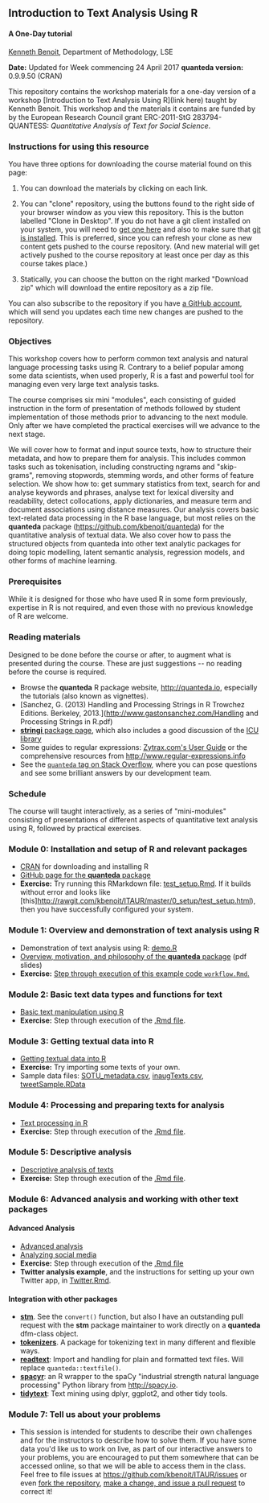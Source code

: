 ## Introduction to Text Analysis Using R


#### A One-Day tutorial

[Kenneth Benoit](kbenoit@lse.ac.uk), Department of Methodology, LSE  

**Date:** Updated for Week commencing 24 April 2017
**quanteda version:** 0.9.9.50 (CRAN)  

This repository contains the workshop materials for a one-day version of a workshop [Introduction to Text Analysis Using R](link here) taught by Kenneth Benoit.  This workshop and the materials it contains are funded by by the European Research Council grant ERC-2011-StG 283794-QUANTESS: *Quantitative Analysis of Text for Social Science*.

### Instructions for using this resource ###

You have three options for downloading the course material found on this page:  

1.  You can download the materials by clicking on each link.  

2.  You can "clone" repository, using the buttons found to the right side of your browser window as you view this repository.  This is the button labelled "Clone in Desktop".  If you do not have a git client installed on your system, you will need to [get one here](https://git-scm.com/download/gui) and also to make sure that [git is installed](https://git-scm.com/downloads).  This is preferred, since you can refresh your clone as new content gets pushed to the course repository.  (And new material will get actively pushed to the course repository at least once per day as this course takes place.)

3.  Statically, you can choose the button on the right marked "Download zip" which will download the entire repository as a zip file.

You can also subscribe to the repository if you have [a GitHub account](https://github.com), which will send you updates each time new changes are pushed to the repository.


### Objectives

This workshop covers how to perform common text analysis and natural language processing tasks using R.  Contrary to a belief popular among some data scientists, when used properly, R is a fast and powerful tool for managing even very large text analysis tasks.  

The course comprises six mini "modules", each consisting of guided instruction in the form of presentation of methods followed by student implementation of those methods prior to advancing to the next module.   Only after we have completed the practical exercises will we advance to the next stage.  

We will cover how to format and input source texts, how to structure their metadata, and how to prepare them for analysis.  This includes common tasks such as tokenisation, including constructing ngrams and "skip-grams", removing stopwords, stemming words, and other forms of feature selection.  We show how to: get summary statistics from text, search for and analyse keywords and phrases, analyse text for lexical diversity and readability,  detect collocations, apply dictionaries, and measure term and document associations using distance measures.  Our analysis covers basic text-related data processing in the R base language, but most relies on the **quanteda** package  (https://github.com/kbenoit/quanteda) for the quantitative analysis of textual data.  We also cover how to pass the structured objects from quanteda into other text analytic packages for doing topic modelling, latent semantic analysis, regression models, and other forms of machine learning.



### Prerequisites

While it is designed for those who have used R in some form previously, expertise in R is not required, and even those with no previous knowledge of R are welcome.

### Reading materials

Designed to be done before the course or after, to augment what is presented during the course.  These are just suggestions -- no reading before the course is required.

* Browse the **quanteda** R package website, http://quanteda.io, especially the tutorials (also known as vignettes).
*  [Sanchez, G. (2013) Handling and Processing Strings in R Trowchez Editions. Berkeley, 2013.](http://www.gastonsanchez.com/Handling and Processing Strings in R.pdf)  
*  [**stringi** package page](http://www.rexamine.com/resources/stringi/), which also includes a good discussion of the [ICU library](http://site.icu-project.org)  
*  Some guides to regular expressions: [Zytrax.com's User Guide](http://www.zytrax.com/tech/web/regex.htm)
 or the comprehensive resources from http://www.regular-expressions.info  
*  See the [`quanteda` tag on Stack Overflow](http://stackoverflow.com/questions/tagged/quanteda), where you can pose questions and see some brilliant answers by our development team.


### Schedule

The course will taught interactively, as a series of "mini-modules" consisting of presentations of different aspects of quantitative text analysis using R, followed by practical exercises. 


### Module 0: Installation and setup of R and relevant packages

*  [CRAN](https://cran.r-project.org) for downloading and installing R
*  [GitHub page for the **quanteda** package](https://github.com/kbenoit/quanteda)
*  **Exercise:**  Try running this RMarkdown file: [test_setup.Rmd](http://rawgit.com/kbenoit/master/0_setup/test_setup.Rmd).  If it builds without error and looks like [this]http://rawgit.com/kbenoit/ITAUR/master/0_setup/test_setup.html), then you have successfully configured your system.

### Module 1: Overview and demonstration of text analysis using R

*  Demonstration of text analysis using R: [demo.R](1_demo/demo.R)
*  [Overview, motivation, and philosophy of the **quanteda** package](1_demo/motivation.pdf) (pdf slides)
*  **Exercise:** [Step through execution of this example code `workflow.Rmd`.](1_demo/workflow.md)

### Module 2: Basic text data types and functions for text

*  [Basic text manipulation using R](2_text_manipulation/text_manipulation.md)
*  **Exercise:** Step through execution of the [.Rmd file](http://rawgit.com/kbenoit/master/2_text_manipulation/text_manipulation.Rmd).


### Module 3: Getting textual data into R

*  [Getting textual data into R](3_file_import/file_import.md)
*  **Exercise:** Try importing some texts of your own.
*  Sample data files: [SOTU_metadata.csv](https://github.com/kbenoit/ITAUR/blob/master/data/SOTU_metadata.csv), [inaugTexts.csv](https://github.com/kbenoit/ITAUR/blob/master/data/inaugTexts.csv), [tweetSample.RData](https://github.com/kbenoit/ITAUR/blob/master/data/tweetSample.RData)


### Module 4: Processing and preparing texts for analysis

*  [Text processing in R](http://www.kenbenoit.net/files/preparingtexts.html)
*  **Exercise:** Step through execution of the [.Rmd file](4_preparing_texts/preparingtexts.Rmd).


### Module 5: Descriptive analysis

*  [Descriptive analysis of texts](http://htmlpreview.github.com/?https://github.com/kbenoit/ITAUR/blob/master/5_descriptive/descriptive.html)
*  **Exercise:** Step through execution of the [.Rmd file](5_descriptive/descriptive.Rmd).


### Module 6: Advanced analysis and working with other text packages

#### Advanced Analysis

*  [Advanced analysis](http://htmlpreview.github.com/?https://github.com/kbenoit/ITAUR/blob/master/6_advanced/advanced.html)
*  [Analyzing social media](http://htmlpreview.github.com/?https://github.com/kbenoit/ITAUR/blob/master/6_advanced/social_media.html)  
*  **Exercise:** Step through execution of the [.Rmd file](6_advanced/advanced.Rmd)
*  **Twitter analysis example**, and the instructions for setting up your own Twitter app, in [Twitter.Rmd](6_advanced/Twitter.Rmd). 

#### Integration with other packages

* [**stm**](http://www.structuraltopicmodel.com).  See the `convert()` function, but also I have an outstanding pull request with the **stm** package maintainer to work directly on a **quanteda**  dfm-class object.  
* [**tokenizers**](http://github.com/ropensci/tokenizers).  A package for tokenizing text in many different and flexible ways.
* [**readtext**](https://github.com/kbenoit/readtext): Import and handling for plain and formatted text files.  Will replace `quanteda::textfile()`.  
* [**spacyr**](https://github.com/kbenoit/spacyr): an R wrapper to the spaCy "industrial strength natural language processing" Python library from http://spacy.io.  
* [**tidytext**](https://github.com/juliasilge/tidytext): Text mining using dplyr, ggplot2, and other tidy tools.  



### Module 7: Tell us about your problems

*  This session is intended for students to describe their own challenges and for the instructors to describe how to solve them.  If you have some data you'd like us to work on live, as part of our interactive answers to your problems, you are encouraged to put them somewhere that can be accessed online, so that we will be able to access them in the class.  Feel free to file issues at https://github.com/kbenoit/ITAUR/issues or even [fork the repository](https://help.github.com/articles/fork-a-repo/), [make a change, and issue a pull request](https://help.github.com/articles/creating-a-pull-request-from-a-fork/) to correct it!




